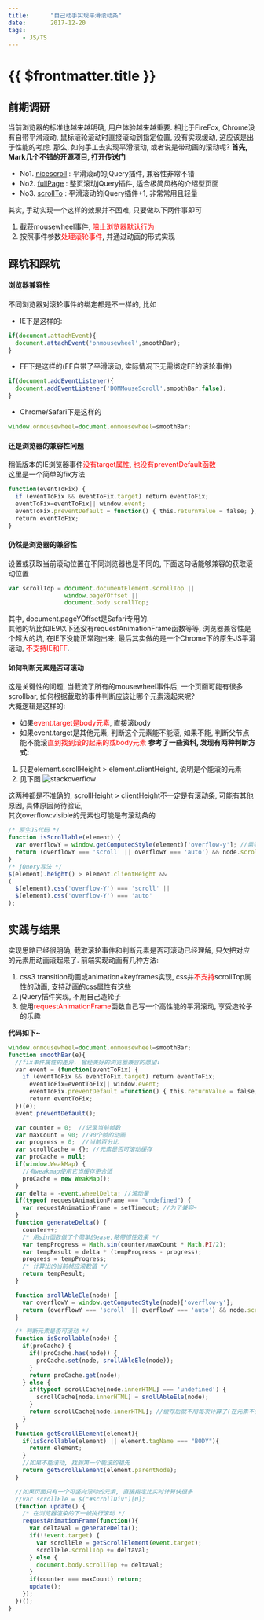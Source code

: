 ```yaml
---
title:      "自己动手实现平滑滚动条"
date:       2017-12-20
tags:
    - JS/TS
---
```


# {{ $frontmatter.title }}

## 前期调研
当前浏览器的标准也越来越明确, 用户体验越来越重要. 相比于FireFox, Chrome没有自带平滑滚动, 鼠标滚轮滚动时直接滚动到指定位置, 没有实现缓动, 这应该是出于性能的考虑. 那么, 如何手工去实现平滑滚动, 或者说是带动画的滚动呢?
**首先, Mark几个不错的开源项目, 打开传送门**
- No1. <a href="https://github.com/inuyaksa/jquery.nicescroll" target="_blank">nicescroll</a> : 平滑滚动的jQuery插件, 兼容性非常不错
- No2. <a href="https://github.com/alvarotrigo/fullPage.js" target="_blank">fullPage</a> : 整页滚动jQuery插件, 适合极简风格的介绍型页面
- No3. <a href="https://github.com/flesler/jquery.scrollTo" target="_blank">scrollTo</a> : 平滑滚动的jQuery插件+1, 非常常用且轻量

其实, 手动实现一个这样的效果并不困难, 只要做以下两件事即可
1. 截获mousewheel事件,<span style="color: #ff0000;"> 阻止浏览器默认行为</span>
2. 按照事件参数<span style="color: #ff0000;">处理滚轮事件</span>, 并通过动画的形式实现

## 踩坑和踩坑
#### 浏览器兼容性   
不同浏览器对滚轮事件的绑定都是不一样的, 比如
- IE下是这样的:
```js
if(document.attachEvent){
  document.attachEvent('onmousewheel',smoothBar);
}
```
- FF下是这样的(FF自带了平滑滚动, 实际情况下无需绑定FF的滚轮事件)
```js
if(document.addEventListener){
  document.addEventListener('DOMMouseScroll',smoothBar,false);
}
```
- Chrome/Safari下是这样的
```js
window.onmousewheel=document.onmousewheel=smoothBar;
```
#### 还是浏览器的兼容性问题  
稍低版本的IE浏览器事件<span style="color: #ff0000;">没有target属性, 也没有preventDefault函数</span>  
这里是一个简单的fix方法  
```js
function(eventToFix) {
  if (eventToFix && eventToFix.target) return eventToFix;
  eventToFix=eventToFix|| window.event;
  eventToFix.preventDefault = function() { this.returnValue = false; };
  return eventToFix;
}
```
#### 仍然是浏览器的兼容性  
设置或获取当前滚动位置在不同浏览器也是不同的, 下面这句话能够兼容的获取滚动位置   
```js
var scrollTop = document.documentElement.scrollTop || 
                window.pageYOffset || 
                document.body.scrollTop;
```
其中, document.pageYOffset是Safari专用的.   
其他的坑比如IE9以下还没有requestAnimationFrame函数等等, 浏览器兼容性是个超大的坑, 在IE下没能正常跑出来, 最后其实做的是一个Chrome下的原生JS平滑滚动, <span style="color: #ff0000;">不支持IE和FF</span>.  

#### 如何判断元素是否可滚动

这是关键性的问题, 当截流了所有的mousewheel事件后, 一个页面可能有很多scrollbar, 如何根据截取的事件判断应该让哪个元素滚起来呢?  
大概逻辑是这样的:  
- 如果<span style="color: #ff0000;">event.target是body元素</span>, 直接滚body
- 如果event.target是其他元素, 判断这个元素能不能滚, 如果不能, 判断父节点能不能滚<span style="color: #ff0000;">直到找到滚的起来的或body元素</span>
<strong>参考了一些资料, 发现有两种判断方式:</strong>  
1. 只要element.scrollHeight > element.clientHeight, 说明是个能滚的元素
2. 见下图
![stackoverflow](//filecdn.code2life.top/isScrollable.png)

这两种都是不准确的, scrollHeight > clientHeight不一定是有滚动条, 可能有其他原因, 具体原因尚待验证,  
其次overflow:visible的元素也可能是有滚动条的  
```js
/* 原生JS代码 */
function isScrollable(element) {
  var overflowY = window.getComputedStyle(element)['overflow-y']; //需要根据计算后的style判断而不能根据元素的css属性
  return (overflowY === 'scroll' || overflowY === 'auto') && node.scrollHeight > node.clientHeight;
}
/* jQuery写法 */
$(element).height() > element.clientHeight && 
( 
  $(element).css('overflow-Y') === 'scroll' || 
  $(element).css('overflow-Y') === 'auto'
);
```
## 实践与结果
实现思路已经很明确, 截取滚轮事件和判断元素是否可滚动已经理解, 只欠把对应的元素用动画滚起来了.
前端实现动画有几种方法:
1. css3 transition动画或animation+keyframes实现, css并<span style="color: #ff0000;">不支持</span>scrollTop属性的动画, 支持动画的css属性有<a href="//oli.jp/2010/css-animatable-properties/">这些</a>
2. jQuery插件实现, 不用自己造轮子  
3. 使用<span style="color: #ff0000;">requestAnimationFrame</span>函数自己写一个高性能的平滑滚动, 享受造轮子的乐趣  

  
**代码如下~**
```js
window.onmousewheel=document.onmousewheel=smoothBar;
function smoothBar(e){ 
  //fix事件属性的差异. 曾经美好的浏览器兼容的愿望↓
  var event = (function(eventToFix) {
    if (eventToFix && eventToFix.target) return eventToFix;
      eventToFix=eventToFix|| window.event;
      eventToFix.preventDefault =function() { this.returnValue = false; };
      return eventToFix;
  })(e);
  event.preventDefault();

  var counter = 0;  //记录当前帧数
  var maxCount = 90; //90个帧的动画
  var progress = 0;  //当前百分比
  var scrollCache = {}; //元素是否可滚动缓存
  var proCache = null;
  if(window.WeakMap) {
    //有weakmap使用它当缓存更合适
    proCache = new WeakMap();
  }
  var delta = -event.wheelDelta; //滚动量
  if(typeof requestAnimationFrame === "undefined") {
    var requestAnimationFrame = setTimeout; //为了兼容~
  }
  function generateDelta() {
    counter++;
    /* 用sin函数做了个简单的ease,略带惯性效果 */
    var tempProgress = Math.sin(counter/maxCount * Math.PI/2);
    var tempResult = delta * (tempProgress - progress);
    progress = tempProgress;
    /* 计算出的当前帧应滚数值 */
    return tempResult;
  }

  function srollAbleEle(node) {
    var overflowY = window.getComputedStyle(node)['overflow-y'];
    return (overflowY === 'scroll' || overflowY === 'auto') && node.scrollHeight > node.clientHeight;
  }

  /* 判断元素是否可滚动 */
  function isScrollable(node) {
    if(proCache) {
      if(!proCache.has(node)) {
        proCache.set(node, srollAbleEle(node));
      }
      return proCache.get(node);
    } else {
      if(typeof scrollCache[node.innerHTML] === 'undefined') {
        scrollCache[node.innerHTML] = srollAbleEle(node);
      }
      return scrollCache[node.innerHTML]; //缓存后就不用每次计算了(在元素不会动态改变属性的前提下)
    }
  }
  function getScrollElement(element){
    if(isScrollable(element) || element.tagName === "BODY"){
      return element;
    }
    //如果不能滚动, 找到第一个能滚的祖先
    return getScrollElement(element.parentNode);
  }

  //如果页面只有一个可竖向滚动的元素, 直接指定比实时计算快很多
  //var scrollEle = $("#scrollDiv")[0];
  (function update() {
    /* 在浏览器渲染的下一帧执行滚动 */
    requestAnimationFrame(function(){
      var deltaVal = generateDelta();
      if(!!event.target) {
        var scrollEle = getScrollElement(event.target);
        scrollEle.scrollTop += deltaVal;
      } else {
        document.body.scrollTop += deltaVal;
      }
      if(counter === maxCount) return;
      update();
    });
  })();
}
```